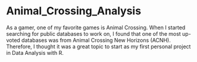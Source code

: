 # Animal_Crossing_Analysis

As a gamer, one of my favorite games is Animal Crossing. When I started searching for public databases to work on, I found that one of the most up-voted databases was from Animal Crossing New Horizons (ACNH). Therefore, I thought it was a great topic to start as my first personal project in Data Analysis with R. 
